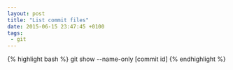 ```yaml
---
layout: post
title: "List commit files"
date: 2015-06-15 23:47:45 +0100
tags:
 - git
---
```



{% highlight bash %}
git show --name-only [commit id]
{% endhighlight %}
